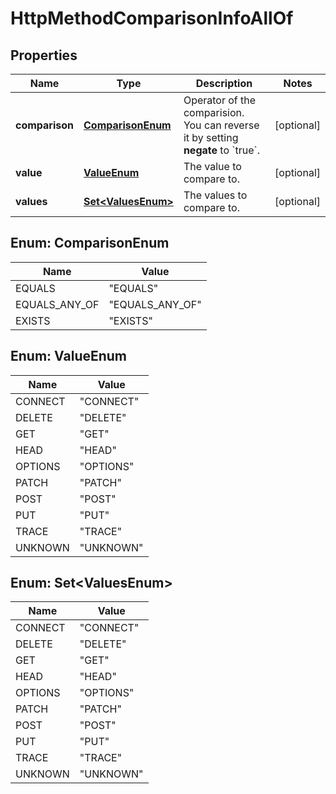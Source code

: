 

# HttpMethodComparisonInfoAllOf


## Properties

| Name | Type | Description | Notes |
|------------ | ------------- | ------------- | -------------|
|**comparison** | [**ComparisonEnum**](#ComparisonEnum) | Operator of the comparision. You can reverse it by setting **negate** to &#x60;true&#x60;. |  [optional] |
|**value** | [**ValueEnum**](#ValueEnum) | The value to compare to. |  [optional] |
|**values** | [**Set&lt;ValuesEnum&gt;**](#Set&lt;ValuesEnum&gt;) | The values to compare to. |  [optional] |



## Enum: ComparisonEnum

| Name | Value |
|---- | -----|
| EQUALS | &quot;EQUALS&quot; |
| EQUALS_ANY_OF | &quot;EQUALS_ANY_OF&quot; |
| EXISTS | &quot;EXISTS&quot; |



## Enum: ValueEnum

| Name | Value |
|---- | -----|
| CONNECT | &quot;CONNECT&quot; |
| DELETE | &quot;DELETE&quot; |
| GET | &quot;GET&quot; |
| HEAD | &quot;HEAD&quot; |
| OPTIONS | &quot;OPTIONS&quot; |
| PATCH | &quot;PATCH&quot; |
| POST | &quot;POST&quot; |
| PUT | &quot;PUT&quot; |
| TRACE | &quot;TRACE&quot; |
| UNKNOWN | &quot;UNKNOWN&quot; |



## Enum: Set&lt;ValuesEnum&gt;

| Name | Value |
|---- | -----|
| CONNECT | &quot;CONNECT&quot; |
| DELETE | &quot;DELETE&quot; |
| GET | &quot;GET&quot; |
| HEAD | &quot;HEAD&quot; |
| OPTIONS | &quot;OPTIONS&quot; |
| PATCH | &quot;PATCH&quot; |
| POST | &quot;POST&quot; |
| PUT | &quot;PUT&quot; |
| TRACE | &quot;TRACE&quot; |
| UNKNOWN | &quot;UNKNOWN&quot; |



